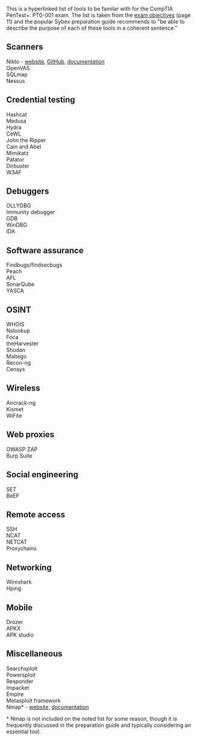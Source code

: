This is a hyperlinked list of tools to be familar with for the CompTIA PenTest+: PT0-001 exam. The list is taken from the [exam objectives](https://www.comptia.jp/pdf/comptia-pentest-exam-objectives-(2-0).pdf) (page 11) and the popular Sybex preparation guide recommends to "be able to describe the purpose of each of these tools in a coherent sentence."  

## Scanners 
Nikto - [website](), [GitHub](), [documentation]()  
OpenVAS  
SQLmap  
Nessus  

## Credential testing
Hashcat           
Medusa            
Hydra             
CeWL              
John the Ripper   
Cain and Abel     
Mimikatz          
Patator           
Dirbuster         
W3AF              
## Debuggers           
OLLYDBG           
Immunity debugger  
GDB               
WinDBG            
IDA               
## Software assurance 
Findbugs/findsecbugs  
Peach  
AFL  
SonarQube  
YASCA  
## OSINT
WHOIS  
Nslookup  
Foca  
theHarvester  
Shodan  
Maltego  
Recon-ng  
Censys  
## Wireless
Aircrack-ng  
Kismet  
WiFite  
## Web proxies
OWASP ZAP  
Burp Suite  
## Social engineering
SET  
BeEF  
## Remote access
SSH  
NCAT  
NETCAT  
Proxychains  
## Networking
Wireshark  
Hping  
## Mobile
Drozer  
APKX  
APK studio  
## Miscellaneous
Searchsploit  
Powersploit  
Responder  
Impacket  
Empire  
Metasploit framework  
Nmap\* - [website](https://nmap.org/), [documentation](https://nmap.org/book/man.html) 

\* Nmap is not included on the noted list for some reason, though it is frequently discussed in the preparation guide and typically considering an essential tool.
